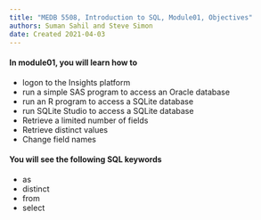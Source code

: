 ```yaml
---
title: "MEDB 5508, Introduction to SQL, Module01, Objectives"
authors: Suman Sahil and Steve Simon
date: Created 2021-04-03
---
```


#### In module01, you will learn how to

+ logon to the Insights platform
+ run a simple SAS program to access an Oracle database
+ run an R program to access a SQLite database
+ run SQLite Studio to access a SQLite database
+ Retrieve a limited number of fields
+ Retrieve distinct values
+ Change field names

#### You will see the following SQL keywords

+ as
+ distinct
+ from
+ select